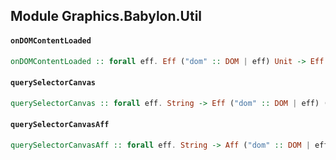 ## Module Graphics.Babylon.Util

#### `onDOMContentLoaded`

``` purescript
onDOMContentLoaded :: forall eff. Eff ("dom" :: DOM | eff) Unit -> Eff ("dom" :: DOM | eff) Unit
```

#### `querySelectorCanvas`

``` purescript
querySelectorCanvas :: forall eff. String -> Eff ("dom" :: DOM | eff) (Nullable Canvas)
```

#### `querySelectorCanvasAff`

``` purescript
querySelectorCanvasAff :: forall eff. String -> Aff ("dom" :: DOM | eff) Canvas
```



